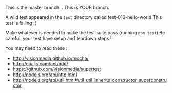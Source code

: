 This is the master branch...
This is YOUR branch.

A wild test appeared in the `test` directory called test-010-hello-world
This test is failing :(

Make whatever is needed to make the test suite pass (running `npm test`)
Be careful, your test have setup and teardown steps !



You may need to read these :

 * http://visionmedia.github.io/mocha/
 * http://chaijs.com/api/bdd/
 * https://github.com/visionmedia/supertest
 * http://nodejs.org/api/http.html
 * http://nodejs.org/api/util.html#util_util_inherits_constructor_superconstructor
